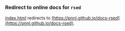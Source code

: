 ### Redirect to online docs for `rsed`

[index.html](https://github.com/pnnl/rsed/blob/gh-pages/index.html) redirects to [https://pnnl.github.io/docs-rsed](https://pnnl.github.io/docs-rsed). 


